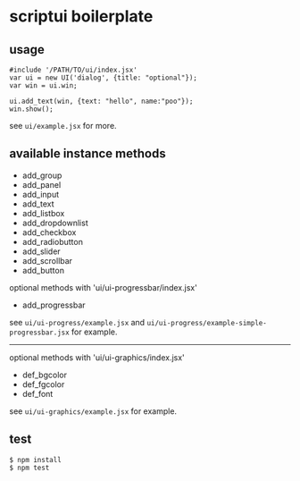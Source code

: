# scriptui boilerplate

## usage

~~~
#include '/PATH/TO/ui/index.jsx'
var ui = new UI('dialog', {title: "optional"});
var win = ui.win;

ui.add_text(win, {text: "hello", name:"poo"});
win.show();
~~~

see `ui/example.jsx` for more.


## available instance methods

- add_group
- add_panel
- add_input
- add_text
- add_listbox
- add_dropdownlist
- add_checkbox
- add_radiobutton
- add_slider
- add_scrollbar
- add_button

optional methods with 'ui/ui-progressbar/index.jsx'

- add_progressbar


see `ui/ui-progress/example.jsx` and `ui/ui-progress/example-simple-progressbar.jsx` for example.

---

optional methods with 'ui/ui-graphics/index.jsx'

- def_bgcolor
- def_fgcolor
- def_font

see `ui/ui-graphics/example.jsx` for example.

## test

~~~
$ npm install
$ npm test
~~~
